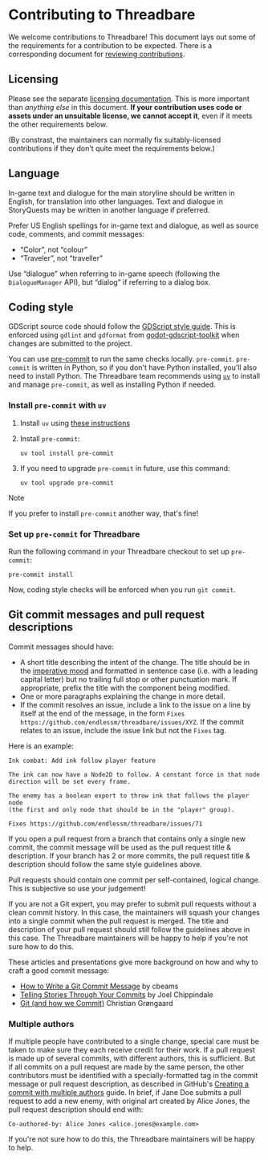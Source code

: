 <!--
SPDX-FileCopyrightText: The Threadbare Authors
SPDX-License-Identifier: MPL-2.0
-->
# Contributing to Threadbare

We welcome contributions to Threadbare! This document lays out some of the
requirements for a contribution to be expected. There is a corresponding
document for [reviewing contributions](./REVIEWING.md).

## Licensing

Please see the separate [licensing documentation](./LICENSING.md). This is more
important than _anything else_ in this document. **If your contribution uses
code or assets under an unsuitable license, we cannot accept it**, even if it
meets the other requirements below.

(By constrast, the maintainers can normally fix suitably-licensed contributions
if they don't quite meet the requirements below.)

## Language

In-game text and dialogue for the main storyline should be written in English,
for translation into other languages. Text and dialogue in StoryQuests may
be written in another language if preferred.

Prefer US English spellings for in-game text and dialogue, as well as source
code, comments, and commit messages:

- “Color”, not “colour”
- “Traveler”, not “traveller”

Use “dialogue” when referring to in-game speech (following the `DialogueManager`
API), but “dialog” if referring to a dialog box.

## Coding style

GDScript source code should follow the [GDScript style guide][]. This is
enforced using `gdlint` and `gdformat` from [godot-gdscript-toolkit][] when
changes are submitted to the project.

You can use [pre-commit][] to run the same checks locally. `pre-commit`.
`pre-commit` is written in Python, so if you don't have Python installed, you'll
also need to install Python. The Threadbare team recommends using [`uv`][uv] to
install and manage `pre-commit`, as well as installing Python if needed.

### Install `pre-commit` with `uv`

1. Install `uv` using
   [these instructions](https://docs.astral.sh/uv/#installation)

2. Install `pre-commit`:

   ```
   uv tool install pre-commit
   ```

3. If you need to upgrade `pre-commit` in future, use this command:

   ```
   uv tool upgrade pre-commit
   ```

> [!NOTE]
> If you prefer to install `pre-commit` another way, that's fine!

### Set up `pre-commit` for Threadbare

Run the following command in your Threadbare checkout to set up `pre-commit`:

   ```
   pre-commit install
   ```

Now, coding style checks will be enforced when you run `git commit`.

[GDScript style guide]: https://docs.godotengine.org/en/stable/tutorials/scripting/gdscript/gdscript_styleguide.html
[godot-gdscript-toolkit]: https://github.com/Scony/godot-gdscript-toolkit
[pre-commit]: https://pre-commit.com/
[uv]: https://docs.astral.sh/uv/

## Git commit messages and pull request descriptions

Commit messages should have:

- A short title describing the intent of the change. The title should be in the
  [imperative mood][] and formatted in sentence case (i.e. with a leading
  capital letter) but no trailing full stop or other punctuation mark. If
  appropriate, prefix the title with the component being modified.
- One or more paragraphs explaining the change in more detail.
- If the commit resolves an issue, include a link to the issue on a line by
  itself at the end of the message, in the form `Fixes
  https://github.com/endlessm/threadbare/issues/XYZ`. If the commit
  relates to an issue, include the issue link but not the `Fixes` tag.

[imperative mood]: https://en.wikipedia.org/wiki/Imperative_mood

Here is an example:

```
Ink combat: Add ink follow player feature

The ink can now have a Node2D to follow. A constant force in that node
direction will be set every frame.

The enemy has a boolean export to throw ink that follows the player node
(the first and only node that should be in the "player" group).

Fixes https://github.com/endlessm/threadbare/issues/71
```

If you open a pull request from a branch that contains only a single new commit,
the commit message will be used as the pull request title & description. If
your branch has 2 or more commits, the pull request title & description should
follow the same style guidelines above.

Pull requests should contain one commit per self-contained, logical change.
This is subjective so use your judgement!

If you are not a Git expert, you may prefer to submit pull requests without a
clean commit history. In this case, the maintainers will squash your changes
into a single commit when the pull request is merged. The title and description
of your pull request should still follow the guidelines above in this case. The
Threadbare maintainers will be happy to help if you're not sure how to do this.

These articles and presentations give more background on how and why to craft a
good commit message:

- [How to Write a Git Commit Message](https://cbea.ms/git-commit/) by cbeams
- [Telling Stories Through Your Commits](https://blog.mocoso.co.uk/posts/talks/telling-stories-through-your-commits)
  by Joel Chippindale
- [Git (and how we Commit)](https://groengaard.dev/blog/git-and-how-we-commit)
  Christian Grøngaard

### Multiple authors

If multiple people have contributed to a single change, special care must be
taken to make sure they each receive credit for their work. If a pull request is
made up of several commits, with different authors, this is sufficient. But if
all commits on a pull request are made by the same person, the other
contributors must be identified with a specially-formatted tag in the commit
message or pull request description, as described in GitHub's
[Creating a commit with multiple authors][co-authored-by] guide. In brief, if
Jane Doe submits a pull request to add a new enemy, with original art created by
Alice Jones, the pull request description should end with:

```
Co-authored-by: Alice Jones <alice.jones@example.com>
```

If you're not sure how to do this, the Threadbare maintainers will be happy to
help.

[co-authored-by]: https://docs.github.com/en/pull-requests/committing-changes-to-your-project/creating-and-editing-commits/creating-a-commit-with-multiple-authors
